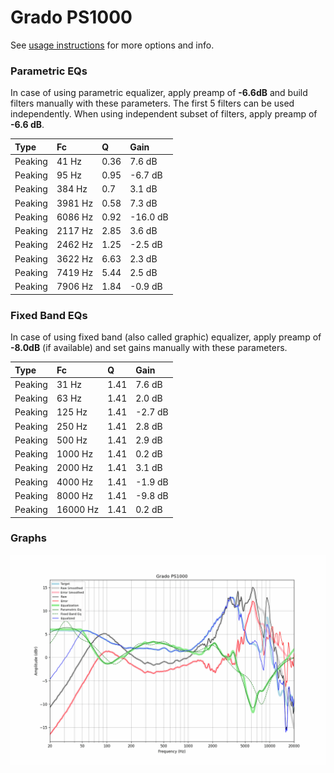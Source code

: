 # Grado PS1000
See [usage instructions](https://github.com/jaakkopasanen/AutoEq#usage) for more options and info.

### Parametric EQs
In case of using parametric equalizer, apply preamp of **-6.6dB** and build filters manually
with these parameters. The first 5 filters can be used independently.
When using independent subset of filters, apply preamp of **-6.6 dB**.

| Type    | Fc      |    Q | Gain     |
|:--------|:--------|:-----|:---------|
| Peaking | 41 Hz   | 0.36 | 7.6 dB   |
| Peaking | 95 Hz   | 0.95 | -6.7 dB  |
| Peaking | 384 Hz  | 0.7  | 3.1 dB   |
| Peaking | 3981 Hz | 0.58 | 7.3 dB   |
| Peaking | 6086 Hz | 0.92 | -16.0 dB |
| Peaking | 2117 Hz | 2.85 | 3.6 dB   |
| Peaking | 2462 Hz | 1.25 | -2.5 dB  |
| Peaking | 3622 Hz | 6.63 | 2.3 dB   |
| Peaking | 7419 Hz | 5.44 | 2.5 dB   |
| Peaking | 7906 Hz | 1.84 | -0.9 dB  |

### Fixed Band EQs
In case of using fixed band (also called graphic) equalizer, apply preamp of **-8.0dB**
(if available) and set gains manually with these parameters.

| Type    | Fc       |    Q | Gain    |
|:--------|:---------|:-----|:--------|
| Peaking | 31 Hz    | 1.41 | 7.6 dB  |
| Peaking | 63 Hz    | 1.41 | 2.0 dB  |
| Peaking | 125 Hz   | 1.41 | -2.7 dB |
| Peaking | 250 Hz   | 1.41 | 2.8 dB  |
| Peaking | 500 Hz   | 1.41 | 2.9 dB  |
| Peaking | 1000 Hz  | 1.41 | 0.2 dB  |
| Peaking | 2000 Hz  | 1.41 | 3.1 dB  |
| Peaking | 4000 Hz  | 1.41 | -1.9 dB |
| Peaking | 8000 Hz  | 1.41 | -9.8 dB |
| Peaking | 16000 Hz | 1.41 | 0.2 dB  |

### Graphs
![](./Grado%20PS1000.png)